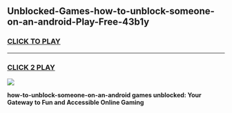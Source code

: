 
## Unblocked-Games-how-to-unblock-someone-on-an-android-Play-Free-43b1y
<h3>
<a href="https://premium76.site?title=how-to-unblock-someone-on-an-android&ref=10A">CLICK TO PLAY</a></h3>
<hr>

<h3>
<a href="https://premium76.site?title=how-to-unblock-someone-on-an-android&ref=10A">CLICK 2 PLAY</a>
  
</h3>

<a href="https://premium76.site?title=how-to-unblock-someone-on-an-android&ref=10A"><img src="https://clearcache.store/games.png"></a>


**how-to-unblock-someone-on-an-android games unblocked: Your Gateway to Fun and Accessible Online Gaming**
